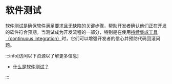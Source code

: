 # 软件测试

软件测试是确保软件满足要求且无缺陷的关键步骤，帮助开发者确认他们正在开发的软件符合预期。当测试成为开发流程的一部分，特别是在使用[持续集成工具（continuous integration）](../ci_cd/index.md)时，它们可以增强开发者的信心并预防代码回滚问题。

:::info[访问以下资源以了解更多信息]

- [什么是软件测试？](https://www.guru99.com/software-testing-introduction-importance.html)

:::
